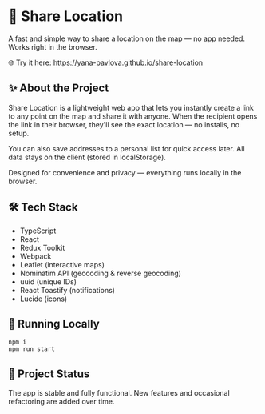 # 📍 Share Location

A fast and simple way to share a location on the map — no app needed.
Works right in the browser.

🌐 Try it here: <a href="https://yana-pavlova.github.io/share-location">https://yana-pavlova.github.io/share-location</a>

## ✨ About the Project

Share Location is a lightweight web app that lets you instantly create a link to any point on the map and share it with anyone. When the recipient opens the link in their browser, they'll see the exact location — no installs, no setup.

You can also save addresses to a personal list for quick access later. All data stays on the client (stored in localStorage).

Designed for convenience and privacy — everything runs locally in the browser.

## 🛠️ Tech Stack
- TypeScript
- React
- Redux Toolkit
- Webpack
- Leaflet (interactive maps)
- Nominatim API (geocoding & reverse geocoding)
- uuid (unique IDs)
- React Toastify (notifications)
- Lucide (icons)

## 🚀 Running Locally
```
npm i
npm run start
```

## 🧪 Project Status
The app is stable and fully functional.
New features and occasional refactoring are added over time.
